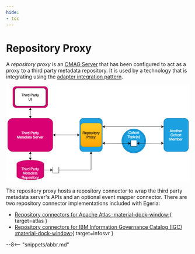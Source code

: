 ```yaml
---
hide:
- toc
---
```


<!-- SPDX-License-Identifier: CC-BY-4.0 -->
<!-- Copyright Contributors to the Egeria project. -->

# Repository Proxy

A *repository proxy* is an [OMAG Server](/egeria-docs/concepts/omag-server) that has been configured to act as a proxy to a third party metadata repository. It is used by a technology that is integrating using the [adapter integration pattern](../../../../open-metadata-publication/website/open-metadata-integration-patterns/adapter-integration-pattern.md).

![Repository proxy translating between third party APIs/events and open metadata](repository-proxy.png)

The repository proxy hosts a repository connector to wrap the third party metadata server's APIs and an optional event mapper connector.  There are two repository connector implementations included with Egeria:

- [Repository connectors for Apache Atlas :material-dock-window:](https://github.com/odpi/egeria-connector-hadoop-ecosystem){ target=atlas }
- [Repository connectors for IBM Information Governance Catalog (IGC) :material-dock-window:](https://github.com/odpi/egeria-connector-ibm-information-server){ target=infosvr }

--8<-- "snippets/abbr.md"
